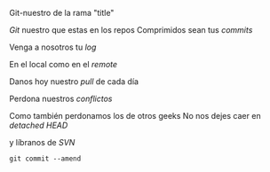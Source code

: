 Git-nuestro de la rama "title"

*Git* nuestro que estas en los repos Comprimidos sean tus *commits*

Venga a nosotros tu *log*

En el local como en el *remote*

Danos hoy nuestro *pull* de cada día

Perdona nuestros *conflictos*

Como también perdonamos los de otros geeks No nos dejes caer en *detached HEAD*

y líbranos de *SVN*

`git commit --amend`

